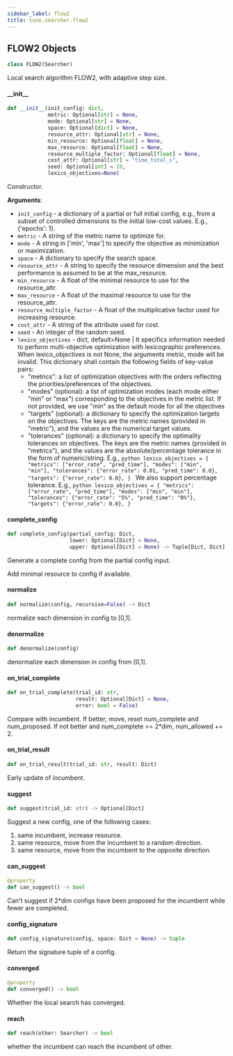 ```yaml
---
sidebar_label: flow2
title: tune.searcher.flow2
---
```


## FLOW2 Objects

```python
class FLOW2(Searcher)
```

Local search algorithm FLOW2, with adaptive step size.

#### \_\_init\_\_

```python
def __init__(init_config: dict,
             metric: Optional[str] = None,
             mode: Optional[str] = None,
             space: Optional[dict] = None,
             resource_attr: Optional[str] = None,
             min_resource: Optional[float] = None,
             max_resource: Optional[float] = None,
             resource_multiple_factor: Optional[float] = None,
             cost_attr: Optional[str] = "time_total_s",
             seed: Optional[int] = 20,
             lexico_objectives=None)
```

Constructor.

**Arguments**:

- `init_config` - a dictionary of a partial or full initial config,
  e.g., from a subset of controlled dimensions
  to the initial low-cost values.
  E.g., {'epochs': 1}.
- `metric` - A string of the metric name to optimize for.
- `mode` - A string in ['min', 'max'] to specify the objective as
  minimization or maximization.
- `space` - A dictionary to specify the search space.
- `resource_attr` - A string to specify the resource dimension and the best
  performance is assumed to be at the max_resource.
- `min_resource` - A float of the minimal resource to use for the resource_attr.
- `max_resource` - A float of the maximal resource to use for the resource_attr.
- `resource_multiple_factor` - A float of the multiplicative factor
  used for increasing resource.
- `cost_attr` - A string of the attribute used for cost.
- `seed` - An integer of the random seed.
- `lexico_objectives` - dict, default=None | It specifics information needed to perform multi-objective
  optimization with lexicographic preferences. When lexico_objectives is not None, the arguments metric,
  mode will be invalid. This dictionary shall contain the following fields of key-value pairs:
  - "metrics":  a list of optimization objectives with the orders reflecting the priorities/preferences of the
  objectives.
  - "modes" (optional): a list of optimization modes (each mode either "min" or "max") corresponding to the
  objectives in the metric list. If not provided, we use "min" as the default mode for all the objectives
  - "targets" (optional): a dictionary to specify the optimization targets on the objectives. The keys are the
  metric names (provided in "metric"), and the values are the numerical target values.
  - "tolerances" (optional): a dictionary to specify the optimality tolerances on objectives. The keys are the metric names (provided in "metrics"), and the values are the absolute/percentage tolerance in the form of numeric/string.
  E.g.,
        ```python
        lexico_objectives = {
            "metrics": ["error_rate", "pred_time"],
            "modes": ["min", "min"],
            "tolerances": {"error_rate": 0.01, "pred_time": 0.0},
            "targets": {"error_rate": 0.0},
        }
        ```
  We also support percentage tolerance.
  E.g.,
        ```python
        lexico_objectives = {
            "metrics": ["error_rate", "pred_time"],
            "modes": ["min", "min"],
            "tolerances": {"error_rate": "5%", "pred_time": "0%"},
            "targets": {"error_rate": 0.0},
           }
        ```

#### complete\_config

```python
def complete_config(partial_config: Dict,
                    lower: Optional[Dict] = None,
                    upper: Optional[Dict] = None) -> Tuple[Dict, Dict]
```

Generate a complete config from the partial config input.

Add minimal resource to config if available.

#### normalize

```python
def normalize(config, recursive=False) -> Dict
```

normalize each dimension in config to [0,1].

#### denormalize

```python
def denormalize(config)
```

denormalize each dimension in config from [0,1].

#### on\_trial\_complete

```python
def on_trial_complete(trial_id: str,
                      result: Optional[Dict] = None,
                      error: bool = False)
```

Compare with incumbent.
If better, move, reset num_complete and num_proposed.
If not better and num_complete >= 2*dim, num_allowed += 2.

#### on\_trial\_result

```python
def on_trial_result(trial_id: str, result: Dict)
```

Early update of incumbent.

#### suggest

```python
def suggest(trial_id: str) -> Optional[Dict]
```

Suggest a new config, one of the following cases:
1. same incumbent, increase resource.
2. same resource, move from the incumbent to a random direction.
3. same resource, move from the incumbent to the opposite direction.

#### can\_suggest

```python
@property
def can_suggest() -> bool
```

Can't suggest if 2*dim configs have been proposed for the incumbent
while fewer are completed.

#### config\_signature

```python
def config_signature(config, space: Dict = None) -> tuple
```

Return the signature tuple of a config.

#### converged

```python
@property
def converged() -> bool
```

Whether the local search has converged.

#### reach

```python
def reach(other: Searcher) -> bool
```

whether the incumbent can reach the incumbent of other.

